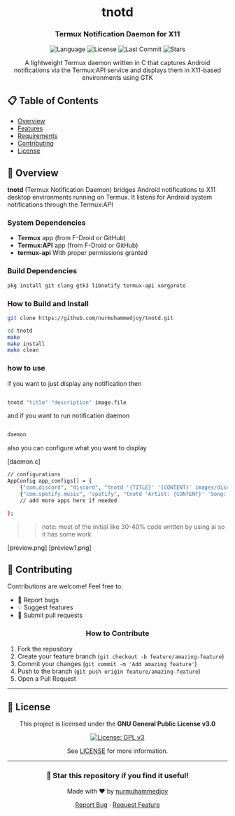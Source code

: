 <div align="center">

# tnotd

### Termux Notification Daemon for X11

<p>
  <img src="https://img.shields.io/badge/language-C-blue.svg" alt="Language">
  <img src="https://img.shields.io/badge/license-GPL--3.0-green.svg" alt="License">
  <img src="https://img.shields.io/github/last-commit/nurmuhammedjoy/tnotd" alt="Last Commit">
  <img src="https://img.shields.io/github/stars/nurmuhammedjoy/tnotd" alt="Stars">
</p>

<p>A lightweight Termux daemon written in C that captures Android notifications via the Termux:API service and displays them in X11-based environments using GTK</p>

</div>


## 📋 Table of Contents

- [Overview](#-overview)
- [Features](#-features)
- [Requirements](#-requirements)
- [Contributing](#-contributing)
- [License](#-license)



## 🎯 Overview

**tnotd** (Termux Notification Daemon) bridges Android notifications to X11 desktop environments running on Termux. It listens for Android system notifications through the Termux:API





### System Dependencies

- **Termux** app (from F-Droid or GitHub)
- **Termux:API** app (from F-Droid or GitHub)
- **termux-api** With proper permissions granted

### Build Dependencies

```bash
pkg install git clang gtk3 libnotify termux-api xorgproto
```
### How to Build and Install

```bash
git clone https://github.com/nurmuhammedjoy/tnotd.git

cd tnotd
make
make install
make clean

```
### how to use 

if you want to just display any notification then 

```bash

tnotd "title" "description" image.file

```

and if you want to run notification daemon

```bash

daemon

```

also you can configure what you want to display 

[daemon.c]
```bash
// configurations
AppConfig app_configs[] = {
    {"com.discord", "discord", "tnotd '{TITLE}' '{CONTENT}' images/discord.png"},
    {"com.spotify.music", "spotify", "tnotd 'Artist: {CONTENT}' 'Song: {TITLE}' images/spotify.png"},
    // add more apps here if needed

};
```
>> note: most of the initial like 30-40% code written by using ai so it has some work 

 
[preview.png]
[preview1.png]

## 🤝 Contributing

Contributions are welcome! Feel free to:

- 🐛 Report bugs
- 💡 Suggest features
- 🔧 Submit pull requests

<div align="center">

### How to Contribute

</div>

1. Fork the repository
2. Create your feature branch (`git checkout -b feature/amazing-feature`)
3. Commit your changes (`git commit -m 'Add amazing feature'`)
4. Push to the branch (`git push origin feature/amazing-feature`)
5. Open a Pull Request

---

## 📄 License

<div align="center">

This project is licensed under the **GNU General Public License v3.0**

[![License: GPL v3](https://img.shields.io/badge/License-GPLv3-blue.svg)](https://www.gnu.org/licenses/gpl-3.0)

See [LICENSE](LICENSE) for more information.

</div>

---

<div align="center">

### 🌟 Star this repository if you find it useful!

Made with ❤️ by [nurmuhammedjoy](https://github.com/nurmuhammedjoy)

<p>
  <a href="https://github.com/nurmuhammedjoy/tnotd/issues">Report Bug</a>
  ·
  <a href="https://github.com/nurmuhammedjoy/tnotd/issues">Request Feature</a>
</p>

</div>
